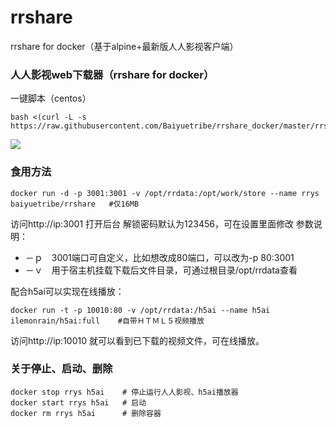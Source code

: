 # rrshare
rrshare for docker（基于alpine+最新版人人影视客户端）

### 人人影视web下载器（rrshare for docker）

一键脚本（centos）
```
bash <(curl -L -s https://raw.githubusercontent.com/Baiyuetribe/rrshare_docker/master/rrshare.sh)
```
![](https://ww1.sinaimg.cn/large/007i4MEmgy1g1xunvmd4yj30lb0buq35.jpg)

### 食用方法
```
docker run -d -p 3001:3001 -v /opt/rrdata:/opt/work/store --name rrys baiyuetribe/rrshare   #仅16MB
```
访问http://ip:3001 打开后台 解锁密码默认为123456，可在设置里面修改
参数说明：
- －ｐ　3001端口可自定义，比如想改成80端口，可以改为-p 80:3001
- －ｖ　用于宿主机挂载下载后文件目录，可通过根目录/opt/rrdata查看

配合h5ai可以实现在线播放：
```
docker run -t -p 10010:80 -v /opt/rrdata:/h5ai --name h5ai ilemonrain/h5ai:full    #自带ＨＴＭＬ５视频播放
```
访问http://ip:10010 就可以看到已下载的视频文件，可在线播放。

### 关于停止、启动、删除
```
docker stop rrys h5ai    # 停止运行人人影视、h5ai播放器
docker start rrys h5ai   # 启动
docker rm rrys h5ai      # 删除容器
```
